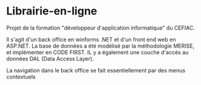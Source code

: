 # Librairie-en-ligne
Projet de la formation "développeur d'application informatique" du CEFIAC.

Il s'agit d'un back office en winforms .NET et d'un front end web en ASP.NET. 
La base de données a été modélisé par la méthodologie MERISE, et implémenter en CODE FIRST. 
IL y a également une couche d'accès au données DAL (Data Access Layer). 

La navigation dans le back office se fait essentiellement par des menus contextuels
